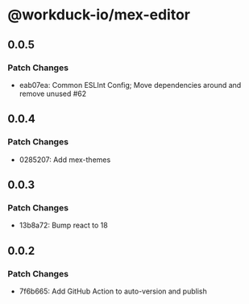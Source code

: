 # @workduck-io/mex-editor

## 0.0.5

### Patch Changes

- eab07ea: Common ESLInt Config; Move dependencies around and remove unused #62

## 0.0.4

### Patch Changes

- 0285207: Add mex-themes

## 0.0.3

### Patch Changes

- 13b8a72: Bump react to 18

## 0.0.2

### Patch Changes

- 7f6b665: Add GitHub Action to auto-version and publish
